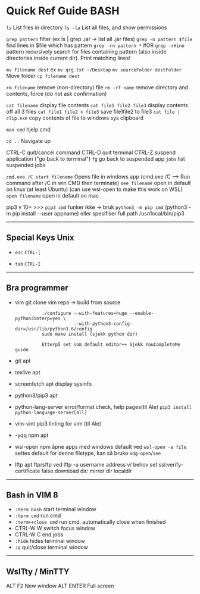 # Quick Ref Guide BASH

`ls`            List files in directory
`ls -la`        List all files, and show permissions

`grep pattern`      filter (ex ls | grep .jar  ->  list all .jar files)
`grep -n pattern $file` 
                    find lines in $file which has pattern
  `grep -rn pattern *`
  #OR `grep -rHino` pattern
                recursively search for files containing pattern (also inside
                directories inside current dir). Print matching lines!

`mv filename dest`
        ex `mv qrg.txt ~/Desktop`
  `mv sourceFolder destFolder`
                Move folder
`cp filename dest`

`rm filename`   remove (non-directory) file
  `rm -rf name`   remove directory and contents, force
                (do not ask confirmation)

`cat filename`  display file contents
`cat file1 file2 file3`
                display contents off all 3 files
`cat file1 file2 > file3`
                save file1file2 to file3
`cat file | clip.exe`
                copy contents of file to windows sys clipboard

`man cmd`       hjelp cmd

`cd ..`         Navigate up

CTRL-C        quit/cancel command
CTRL-D        quit terminal
CTRL-Z        suspend application ("go back to terminal")
`fg`          go back to suspended app
`jobs`        list suspended jobs

`cmd.exe /C start filename`
                Opens file in windows app
                (cmd.exe /C --> Run command after /C in win CMD then terminate)
`see filename`  open in default on linux (at least Ubuntu)
                (can use wsl-open to make this work on WSL)
`open filename` open in default on mac

pip3 v 10+ >>> `pip3 cmd` funker ikke -> bruk `python3 -m pip cmd`
                      (python3 -m pip install --user appname)
                      eller spesifiser full path /usr/local/bin/pip3

-------------------------------
## Special Keys Unix

* `esc`   `CTRL-[`

* `tab`   `CTRL-I`

-------------------------------

## Bra programmer

* vim           git clone vim repo -> build from source

                ./configure --with-features=huge --enable-python3interp=yes \
                            --with-python3-config-dir=/usr/lib/python3.6/config
                sudo make install (sjekk python dir)
                
                Etterpå set som default editor++ Sjekk YouCompleteMe guide

* git           apt
* texlive       apt
* screenfetch   apt                   display sysinfo
* python3/pip3  apt
* python-lang-server                  error/format check, help pages(til Ale)
               `pip3 install python-language-server[all]`
* vim-vint      pip3                  linting for vim (til Ale)
* -yqq npm      apt
* wsl-open      npm                   åpne apps med windows default
                                      ved `wsl-open -a file` settes default for
                                      denne filetype, kan så bruke `xdg-open`/`see`
* lftp          apt                   ftp/sftp ved lftp -u username address
                                      v/ behov   set ssl:verify-certificate false
                                      download dir:  mirror dir localdir

-------------------------------

## Bash in VIM 8

* `:term bash`  start terminal window
* `:term cmd`   run cmd
* `:term++close cmd`
                run cmd, automatically close when finished
* CTRL-W W      switch focus window
* CTRL-W C      end jobs
* `:hide`       hides terminal window
* `:q`          quit/close terminal window

-------------------------------

## WslTty / MinTTY

ALT F2          New window
ALT ENTER       Full screen
